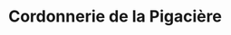 ---
title: "Cordonnerie de la Pigacière"
url: /caen/cordonnerie-de-la-pigaciere/
shop: chaussures
---